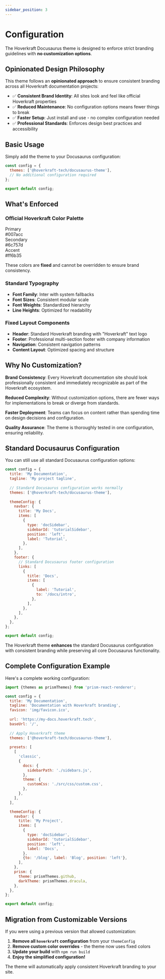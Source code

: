 ```yaml
---
sidebar_position: 3
---
```


# Configuration

The Hoverkraft Docusaurus theme is designed to enforce strict branding guidelines with **no customization options**.

## Opinionated Design Philosophy

This theme follows an **opinionated approach** to ensure consistent branding across all Hoverkraft documentation projects:

- ✅ **Consistent Brand Identity**: All sites look and feel like official Hoverkraft properties
- ✅ **Reduced Maintenance**: No configuration options means fewer things to break
- ✅ **Faster Setup**: Just install and use - no complex configuration needed
- ✅ **Professional Standards**: Enforces design best practices and accessibility

## Basic Usage

Simply add the theme to your Docusaurus configuration:

```javascript title="docusaurus.config.js"
const config = {
  themes: ['@hoverkraft-tech/docusaurus-theme'],
  // No additional configuration required
};

export default config;
```

## What's Enforced

### Official Hoverkraft Color Palette

<div className="color-demo">
  <div className="color-swatch color-swatch--primary">Primary<br/>#007acc</div>
  <div className="color-swatch color-swatch--secondary">Secondary<br/>#6c757d</div>
  <div className="color-swatch color-swatch--accent">Accent<br/>#ff6b35</div>
</div>

These colors are **fixed** and cannot be overridden to ensure brand consistency.

### Standard Typography

- **Font Family**: Inter with system fallbacks
- **Font Sizes**: Consistent modular scale
- **Font Weights**: Standardized hierarchy
- **Line Heights**: Optimized for readability

### Fixed Layout Components

- **Header**: Standard Hoverkraft branding with "Hoverkraft" text logo
- **Footer**: Professional multi-section footer with company information
- **Navigation**: Consistent navigation patterns
- **Content Layout**: Optimized spacing and structure

## Why No Customization?

**Brand Consistency**: Every Hoverkraft documentation site should look professionally consistent and immediately recognizable as part of the Hoverkraft ecosystem.

**Reduced Complexity**: Without customization options, there are fewer ways for implementations to break or diverge from standards.

**Faster Deployment**: Teams can focus on content rather than spending time on design decisions and configuration.

**Quality Assurance**: The theme is thoroughly tested in one configuration, ensuring reliability.

## Standard Docusaurus Configuration

You can still use all standard Docusaurus configuration options:

```javascript title="docusaurus.config.js"
const config = {
  title: 'My Documentation',
  tagline: 'My project tagline',
  
  // Standard Docusaurus configuration works normally
  themes: ['@hoverkraft-tech/docusaurus-theme'],
  
  themeConfig: {
    navbar: {
      title: 'My Docs',
      items: [
        {
          type: 'docSidebar',
          sidebarId: 'tutorialSidebar',
          position: 'left',
          label: 'Tutorial',
        },
      ],
    },
    footer: {
      // Standard Docusaurus footer configuration
      links: [
        {
          title: 'Docs',
          items: [
            {
              label: 'Tutorial',
              to: '/docs/intro',
            },
          ],
        },
      ],
    },
  },
};

export default config;
```

The Hoverkraft theme **enhances** the standard Docusaurus configuration with consistent branding while preserving all core Docusaurus functionality.

## Complete Configuration Example

Here's a complete working configuration:

```javascript title="docusaurus.config.js"
import {themes as prismThemes} from 'prism-react-renderer';

const config = {
  title: 'My Documentation',
  tagline: 'Documentation with Hoverkraft branding',
  favicon: 'img/favicon.ico',
  
  url: 'https://my-docs.hoverkraft.tech',
  baseUrl: '/',
  
  // Apply Hoverkraft theme
  themes: ['@hoverkraft-tech/docusaurus-theme'],
  
  presets: [
    [
      'classic',
      {
        docs: {
          sidebarPath: './sidebars.js',
        },
        theme: {
          customCss: './src/css/custom.css',
        },
      },
    ],
  ],

  themeConfig: {
    navbar: {
      title: 'My Project',
      items: [
        {
          type: 'docSidebar',
          sidebarId: 'tutorialSidebar',
          position: 'left',
          label: 'Docs',
        },
        {to: '/blog', label: 'Blog', position: 'left'},
      ],
    },
    prism: {
      theme: prismThemes.github,
      darkTheme: prismThemes.dracula,
    },
  },
};

export default config;
```

## Migration from Customizable Versions

If you were using a previous version that allowed customization:

1. **Remove all `hoverkraft` configuration** from your `themeConfig`
2. **Remove custom color overrides** - the theme now uses fixed colors
3. **Update your build** with `npm run build`
4. **Enjoy the simplified configuration!**

The theme will automatically apply consistent Hoverkraft branding to your site.